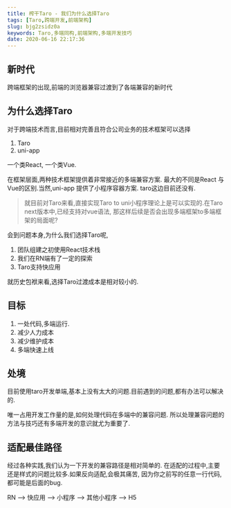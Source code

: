 ```yaml
---
title: 榨干Taro - 我们为什么选择Taro
tags: [Taro,跨端开发,前端架构]
slug: bjg2zsidz0a
keywords: Taro,多端同构,前端架构,多端开发技巧
date: 2020-06-16 22:17:36
---
```


## 新时代
跨端框架的出现,前端的浏览器兼容过渡到了各端兼容的新时代

## 为什么选择Taro
对于跨端技术而言,目前相对完善且符合公司业务的技术框架可以选择
 1. Taro
 2. uni-app
 
 一个类React, 一个类Vue.
 
在框架层面,两种技术框架提供着非常接近的多端兼容方案.
最大的不同是React 与 Vue的区别.当然,uni-app 提供了小程序容器方案.
taro这边目前还没有.

> 就目前对Taro来看,直接实现Taro to uni小程序理论上是可以实现的.在Taro next版本中,已经支持对vue语法, 那这样后续是否会出现多端框架to多端框架的局面呢?

会到问题本身,为什么我们选择Taro呢,
1. 团队组建之初使用React技术栈
2. 我们在RN端有了一定的探索
3. Taro支持快应用

就历史包袱来看,选择Taro过渡成本是相对较小的.


## 目标

1. 一处代码,多端运行.
2. 减少人力成本
3. 减少维护成本
4. 多端快速上线

## 处境

目前使用taro开发单端,基本上没有太大的问题.目前遇到的问题,都有办法可以解决的.

唯一占用开发工作量的是,如何处理代码在多端中的兼容问题.
所以处理兼容问题的方法与技巧还有多端开发的意识就尤为重要了.
 
 
 
 ## 适配最佳路径
 经过各种实践,我们认为一下开发的兼容路径是相对简单的.
 在适配的过程中,主要还是样式的问题比较多.如果反向适配,会极其痛苦,
 因为你之前写的任意一行代码,都可能是后面的bug.

 RN --> 快应用 --> 小程序 --> 其他小程序 --> H5 
 